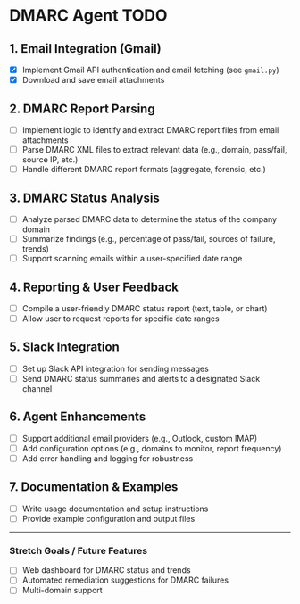 # DMARC Agent TODO

## 1. Email Integration (Gmail)
- [x] Implement Gmail API authentication and email fetching (see `gmail.py`)
- [x] Download and save email attachments

## 2. DMARC Report Parsing
- [ ] Implement logic to identify and extract DMARC report files from email attachments
- [ ] Parse DMARC XML files to extract relevant data (e.g., domain, pass/fail, source IP, etc.)
- [ ] Handle different DMARC report formats (aggregate, forensic, etc.)

## 3. DMARC Status Analysis
- [ ] Analyze parsed DMARC data to determine the status of the company domain
- [ ] Summarize findings (e.g., percentage of pass/fail, sources of failure, trends)
- [ ] Support scanning emails within a user-specified date range

## 4. Reporting & User Feedback
- [ ] Compile a user-friendly DMARC status report (text, table, or chart)
- [ ] Allow user to request reports for specific date ranges

## 5. Slack Integration
- [ ] Set up Slack API integration for sending messages
- [ ] Send DMARC status summaries and alerts to a designated Slack channel

## 6. Agent Enhancements
- [ ] Support additional email providers (e.g., Outlook, custom IMAP)
- [ ] Add configuration options (e.g., domains to monitor, report frequency)
- [ ] Add error handling and logging for robustness

## 7. Documentation & Examples
- [ ] Write usage documentation and setup instructions
- [ ] Provide example configuration and output files

---

### Stretch Goals / Future Features
- [ ] Web dashboard for DMARC status and trends
- [ ] Automated remediation suggestions for DMARC failures
- [ ] Multi-domain support 